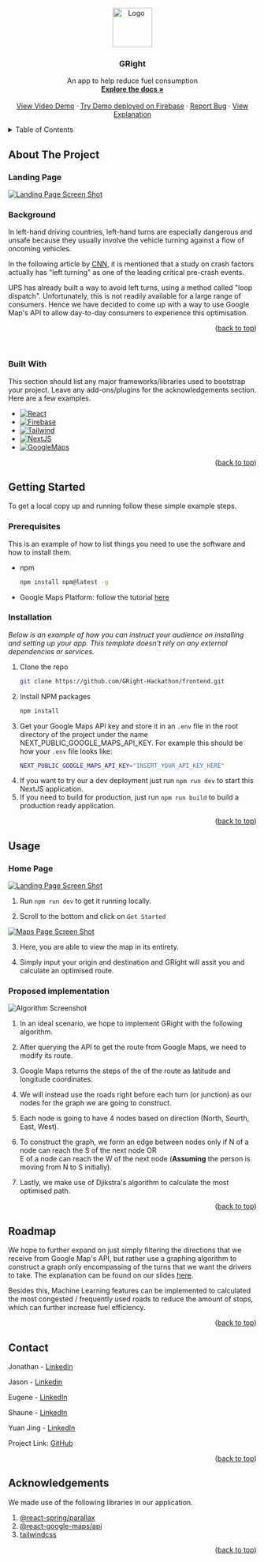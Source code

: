 <div id="top"></div>
<!--
*** Thanks for checking out the Best-README-Template. If you have a suggestion
*** that would make this better, please fork the repo and create a pull request
*** or simply open an issue with the tag "enhancement".
*** Don't forget to give the project a star!
*** Thanks again! Now go create something AMAZING! :D
-->

<!-- PROJECT LOGO -->
<br />
<div align="center">
  <a href="https://github.com/GRight-Hackathon/frontend/">
    <img src="./public/gright.svg" alt="Logo" width="80" height="80">
  </a>

  <h3 align="center">GRight</h3>

  <p align="center">
    An app to help reduce fuel consumption
    <br />
    <a href="https://github.com/GRight-Hackathon/frontend/"><strong>Explore the docs »</strong></a>
    <br />
    <br />
    <a href="https://www.youtube.com/watch?v=Xgsot9SubOM">View Video Demo</a>
    ·
    <a href="https://gright-7442b.web.app//">Try Demo deployed on Firebase</a>
    ·
    <a href="mailto: infinitysparkteam@gmail.com">Report Bug</a>
    ·
    <a href="https://docs.google.com/presentation/d/11za33qSPSJkHCf1ojcrsJbygcbrPvbRR39v5Vu_4zRo/edit?usp=sharing">View Explanation</a>
  </p>
</div>

<!-- TABLE OF CONTENTS -->
<details>
  <summary>Table of Contents</summary>
  <ol>
    <li>
      <a href="#about-the-project">About The Project</a>
      <ul>
        <li><a href="#built-with">Built With</a></li>
      </ul>
    </li>
    <li>
      <a href="#getting-started">Getting Started</a>
      <ul>
        <li><a href="#prerequisites">Prerequisites</a></li>
        <li><a href="#installation">Installation</a></li>
      </ul>
    </li>
    <li><a href="#usage">Usage</a></li>
    <li><a href="#roadmap">Roadmap</a></li>
    <li><a href="#contact">Contact</a></li>
    <li><a href="#acknowledgements">Acknowledgements</a></li>
  </ol>
</details>

<!-- ABOUT THE PROJECT -->

## About The Project

<h3>Landing Page</h3>

[![Landing Page Screen Shot][landing-screenshot]](https://gright-7442b.web.app/)

<h3>Background</h3>
In left-hand driving countries, left-hand turns are especially dangerous and unsafe because they usually involve the vehicle turning against a flow of oncoming 
vehicles. 

In the following article by [CNN](https://edition.cnn.com/2017/02/16/world/ups-trucks-no-left-turns/index.html), it is mentioned that a study on crash factors actually has "left turning" as one of the leading critical pre-crash events.

UPS has already built a way to avoid left turns, using a method called "loop dispatch". Unfortunately, this is not readily available for a large range of consumers. Hence we have decided to come up with a way to use Google Map's API to allow day-to-day consumers to experience this optimisation.

<p align="right">(<a href="#top">back to top</a>)</p>

<br />

### Built With

This section should list any major frameworks/libraries used to bootstrap your project. Leave any add-ons/plugins for the acknowledgements section. Here are a few examples.

- [![React][react.js]][react-url]
- [![Firebase][firebase]][firebase-url]
- [![Tailwind][tailwind]][tailwind-url]
- [![NextJS][nextjs]][nextjs-url]
- [![GoogleMaps][googlemaps]][googlemaps-url]

<p align="right">(<a href="#top">back to top</a>)</p>

<!-- GETTING STARTED -->

## Getting Started

To get a local copy up and running follow these simple example steps.

### Prerequisites

This is an example of how to list things you need to use the software and how to install them.

- npm
  ```sh
  npm install npm@latest -g
  ```

- Google Maps Platform: follow the tutorial [here](https://developers.google.com/maps/get-started)

### Installation

_Below is an example of how you can instruct your audience on installing and setting up your app. This template doesn't rely on any external dependencies or services._

1. Clone the repo
   ```sh
   git clone https://github.com/GRight-Hackathon/frontend.git
   ```
2. Install NPM packages
   ```sh
   npm install
   ```
3. Get your Google Maps API key and store it in an `.env` file in the root directory of the project under the name NEXT_PUBLIC_GOOGLE_MAPS_API_KEY. For example this should be how your `.env` file looks like:
    ```sh
    NEXT_PUBLIC_GOOGLE_MAPS_API_KEY="INSERT_YOUR_API_KEY_HERE"
    ```
4. If you want to try our a dev deployment just run `npm run dev` to start this NextJS application.
5. If you need to build for production, just run `npm run build` to build a production ready application.

<p align="right">(<a href="#top">back to top</a>)</p>

<!-- USAGE EXAMPLES -->

## Usage

<h3>Home Page</h3>

[![Landing Page Screen Shot][landing-screenshot]](https://gright-7442b.web.app/)

1. Run `npm run dev` to get it running locally.

2. Scroll to the bottom and click on `Get Started`

[![Maps Page Screen Shot][maps-screenshot]](https://gright-7442b.web.app/map)

3. Here, you are able to view the map in its entirety. 

4. Simply input your origin and destination and GRight will assit you and calculate an optimised route.

<h3>Proposed implementation</h3>

![Algorithm Screenshot][algorithm-screenshot]

1. In an ideal scenario, we hope to implement GRight with the following algorithm.

2. After querying the API to get the route from Google Maps, we need to modify its route. 

3. Google Maps returns the steps of the of the route as latitude and longitude coordinates.

4. We will instead use the roads right before each turn (or junction) as our nodes for the graph we are going to construct.

5. Each node is going to have 4 nodes based on direction (North, Sourth, East, West).

6. To construct the graph, we form an edge between nodes only if N of a node can reach the S of the next node OR <br/>
   E of a node can reach the W of the next node (**Assuming** the person is moving from N to S initially).

7. Lastly, we make use of Djikstra's algorithm to calculate the most optimised path.

<p align="right">(<a href="#top">back to top</a>)</p>

<!-- ROADMAP -->

## Roadmap
We hope to further expand on just simply filtering the directions that we receive from Google Map's API, but rather use a graphing algorithm to construct a graph only encompassing of the turns that we want the drivers to take. The explanation can be found on our slides [here](https://docs.google.com/presentation/d/11za33qSPSJkHCf1ojcrsJbygcbrPvbRR39v5Vu_4zRo/edit?usp=sharing).

Besides this, Machine Learning features can be implemented to calculated the most congested / frequently used roads to reduce the amount of stops, which can further increase fuel efficiency.

<p align="right">(<a href="#top">back to top</a>)</p>

<!-- CONTACT -->

## Contact

Jonathan - [Linkedin](https://www.linkedin.com/in/jonjon98)

Jason - [Linkedin](https://www.linkedin.com/in/ja-sony/)

Eugene - [LinkedIn](https://www.linkedin.com/in/eugenetayyj/)

Shaune - [LinkedIn](https://www.linkedin.com/in/shauneang/)

Yuan Jing - [LinkedIn](https://www.linkedin.com/in/chow-yuan-jing/)

Project Link: [GitHub](https://github.com/GRight-Hackathon/frontend)

<p align="right">(<a href="#top">back to top</a>)</p>

<!-- ACKNOWLEDGEMENTS --> 

## Acknowledgements
We made use of the following libraries in our application.

1. [@react-spring/parallax](https://www.npmjs.com/package/@react-spring/parallax)
2. [@react-google-maps/api](https://www.npmjs.com/package/@react-google-maps/api)
3. [tailwindcss](https://tailwindcss.com/)

<p align="right">(<a href="#top">back to top</a>)</p>

<!-- MARKDOWN LINKS & IMAGES -->
<!-- https://www.markdownguide.org/basic-syntax/#reference-style-links -->

[landing-screenshot]: ./public/Landing.png
[maps-screenshot]: ./public/Maps.png
[algorithm-screenshot]: ./public/Algorithm.png
[react.js]: https://img.shields.io/badge/React-20232A?style=for-the-badge&logo=react&logoColor=61DAFB
[react-url]: https://reactjs.org/
[firebase]: https://img.shields.io/badge/firebase-%23039BE5.svg?style=for-the-badge&logo=firebase
[firebase-url]: https://firebase.google.com/
[tailwind]: https://img.shields.io/badge/tailwindcss-%2338B2AC.svg?style=for-the-badge&logo=tailwind-css&logoColor=white
[tailwind-url]: https://tailwindcss.com/
[nextjs]: https://img.shields.io/badge/Next-black?style=for-the-badge&logo=next.js&logoColor=white
[nextjs-url]: https://nextjs.org/
[googlemaps]: https://img.shields.io/badge/Google%20Maps-%234285F4.svg?style=for-the-badge&logo=google-maps&logoColor=white
[googlemaps-url]: https://mapsplatform.google.com/why-google/
